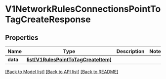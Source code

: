 # V1NetworkRulesConnectionsPointToTagCreateResponse

## Properties
Name | Type | Description | Notes
------------ | ------------- | ------------- | -------------
**data** | [**list[V1RulesPointToTagCreateItem]**](V1RulesPointToTagCreateItem.md) |  | 

[[Back to Model list]](../README.md#documentation-for-models) [[Back to API list]](../README.md#documentation-for-api-endpoints) [[Back to README]](../README.md)

